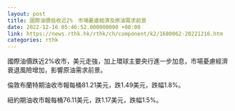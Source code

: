 ```yaml
---
layout: post
title: 國際油價低收近2%　市場憂慮經濟及原油需求前景
date: 2022-12-16 05:46:52.000000000 +08:00
link: https://news.rthk.hk/rthk/ch/component/k2/1680062-20221216.htm
categories: rthk
---
```


國際油價跌近2%收市，美元走強，加上環球主要央行進一步加息，市場憂慮經濟衰退風險增加，影響原油需求前景。

倫敦布蘭特期油收市報每桶81.21美元，跌1.49美元，跌幅1.8%。

紐約期油收市報每桶76.11美元，跌1.17美元，跌幅1.5%。
